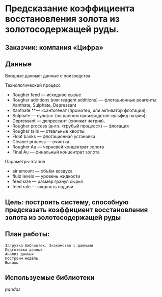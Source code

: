 # Предсказание коэффициента восстановления золота из золотосодержащей руды.


## Заказчик: компания «Цифра»

## Данные

Входные данные: данные с поизводства

Технологический процесс
 -	Rougher feed — исходное сырье
 -	Rougher additions (или reagent additions) — флотационные реагенты: Xanthate, Sulphate, Depressant 
 -	Xanthate **— ксантогенат (промотер, или активатор флотации);
 -	Sulphate — сульфат (на данном производстве сульфид натрия);
 -	Depressant — депрессант (силикат натрия).
 -	Rougher process (англ. «грубый процесс») — флотация
 -	Rougher tails — отвальные хвосты
 -	Float banks — флотационная установка
 -	Cleaner process — очистка
 -	Rougher Au — черновой концентрат золота
 -	Final Au — финальный концентрат золота


Параметры этапов
 -	air amount — объём воздуха
 -	fluid levels — уровень жидкости
 -	feed size — размер гранул сырья
 -	feed rate — скорость подачи


## Цель: построить систему, способную предсказать коэффициент восстановления золота из золотосодержащей руды

## План работы:

    Загрузка библиотек. Знакомство с данными
    Подготовка данных
    Анализ данных
    Построим модель
    Выводы


## Используемые библиотеки
*pandas*
